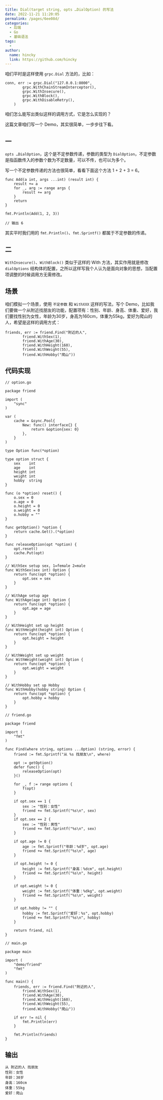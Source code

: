 ```yaml
---
title: Dial(target string, opts …DialOption) 的写法
date: 2022-11-21 11:20:05
permalink: /pages/6ee08d/
categories:
  - 后端
  - Go
  - 基础语法
tags:
  - 
author: 
  name: hincky
  link: https://github.com/hincky
---
```

咱们平时是这样使用 `grpc.Dial` 方法的，比如：

```
conn, err := grpc.Dial("127.0.0.1:8000",
		grpc.WithChainStreamInterceptor(),
		grpc.WithInsecure(),
		grpc.WithBlock(),
		grpc.WithDisableRetry(),
	)
```

咱们怎么能写出类似这样的调用方式，它是怎么实现的？

这篇文章咱们写一个 Demo，其实很简单，一步步往下看。

## 一

`opts …DialOption`，这个是不定参数传递，参数的类型为 `DialOption`，不定参数是指函数传入的参数个数为不定数量，可以不传，也可以为多个。

写一个不定参数传递的方法也很简单，看看下面这个方法 1 + 2 + 3 = 6。

```
func Add(a int, args ...int) (result int) {
	result += a
	for _, arg := range args {
		result += arg
	}
	return
}

fmt.Println(Add(1, 2, 3))

// 输出 6
```

其实平时我们用的 `fmt.Println()`、`fmt.Sprintf()` 都属于不定参数的传递。

## 二

`WithInsecure()`、`WithBlock()` 类似于这样的 With 方法，其实作用就是修改 `dialOptions` 结构体的配置，之所以这样写我个人认为是面向对象的思想，当配置项调整的时候调用方无需修改。

## 场景

咱们模拟一个场景，使用 `不定参数` 和 `WithXXX` 这样的写法，写个 Demo，比如我们要做一个从附近找朋友的功能，配置项有：性别、年龄、身高、体重、爱好，我们要找性别为女性，年龄为30岁，身高为160cm，体重为55kg，爱好为爬山的人，希望是这样的调用方式：

```
friends, err := friend.Find("附近的人",
		friend.WithSex(1),
		friend.WithAge(30),
		friend.WithHeight(160),
		friend.WithWeight(55),
		friend.WithHobby("爬山"))
```

## 代码实现

```
// option.go

package friend

import (
	"sync"
)

var (
	cache = &sync.Pool{
		New: func() interface{} {
			return &option{sex: 0}
		},
	}
)

type Option func(*option)

type option struct {
	sex    int
	age    int
	height int
	weight int
	hobby  string
}

func (o *option) reset() {
	o.sex = 0
	o.age = 0
	o.height = 0
	o.weight = 0
	o.hobby = ""
}

func getOption() *option {
	return cache.Get().(*option)
}

func releaseOption(opt *option) {
	opt.reset()
	cache.Put(opt)
}

// WithSex setup sex, 1=female 2=male
func WithSex(sex int) Option {
	return func(opt *option) {
		opt.sex = sex
	}
}

// WithAge setup age
func WithAge(age int) Option {
	return func(opt *option) {
		opt.age = age
	}
}

// WithHeight set up height
func WithHeight(height int) Option {
	return func(opt *option) {
		opt.height = height
	}
}

// WithWeight set up weight
func WithWeight(weight int) Option {
	return func(opt *option) {
		opt.weight = weight
	}
}

// WithHobby set up Hobby
func WithHobby(hobby string) Option {
	return func(opt *option) {
		opt.hobby = hobby
	}
}

```

```
// friend.go

package friend

import (
	"fmt"
)

func Find(where string, options ...Option) (string, error) {
	friend := fmt.Sprintf("从 %s 找朋友\n", where)

	opt := getOption()
	defer func() {
		releaseOption(opt)
	}()

	for _, f := range options {
		f(opt)
	}

	if opt.sex == 1 {
		sex := "性别：女性"
		friend += fmt.Sprintf("%s\n", sex)
	}
	if opt.sex == 2 {
		sex := "性别：男性"
		friend += fmt.Sprintf("%s\n", sex)
	}

	if opt.age != 0 {
		age := fmt.Sprintf("年龄：%d岁", opt.age)
		friend += fmt.Sprintf("%s\n", age)
	}

	if opt.height != 0 {
		height := fmt.Sprintf("身高：%dcm", opt.height)
		friend += fmt.Sprintf("%s\n", height)
	}

	if opt.weight != 0 {
		weight := fmt.Sprintf("体重：%dkg", opt.weight)
		friend += fmt.Sprintf("%s\n", weight)
	}

	if opt.hobby != "" {
		hobby := fmt.Sprintf("爱好：%s", opt.hobby)
		friend += fmt.Sprintf("%s\n", hobby)
	}

	return friend, nil
}

```

```
// main.go

package main

import (
	"demo/friend"
	"fmt"
)

func main() {
	friends, err := friend.Find("附近的人",
		friend.WithSex(1),
		friend.WithAge(30),
		friend.WithHeight(160),
		friend.WithWeight(55),
		friend.WithHobby("爬山"))

	if err != nil {
		fmt.Println(err)
	}

	fmt.Println(friends)
}

```

## 输出

```
从 附近的人 找朋友
性别：女性
年龄：30岁
身高：160cm
体重：55kg
爱好：爬山
```
